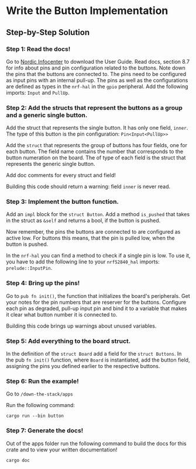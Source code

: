 # Write the Button Implementation
## Step-by-Step Solution

### Step 1: Read the docs! 
   
Go to [Nordic Infocenter](https://infocenter.nordicsemi.com/topic/ug_nrf52840_dk/UG/dk/intro.html) to download the User Guide. Read docs, section 8.7 for info about pins and pin configuration related to the buttons. Note down the pins that the buttons are connected to. 
The pins need to be configured as input pins with an internal pull-up. The pins as well as the configurations are defined as types in the `nrf-hal` in the `gpio` peripheral. Add the following imports: `Input` and `PullUp`.

### Step 2: Add the structs that represent the buttons as a group and a generic single button. 
   
Add the struct that represents the single button. It has only one field, `inner`. The type of this button is the pin configuration: `Pin<Input<PullUp>>`

Add the `struct` that represents the group of buttons has four fields, one for each button. The field name contains the number that corresponds to the button numeration on the board. The of type of each field is the struct that represents the generic single button. 

Add doc comments for every struct and field!

Building this code should return a warning: field `inner` is never read.

<!-- Solution Code Snippet -->

### Step 3: Implement the button function. 

Add an `impl` block for the `struct Button`. Add a method `is_pushed` that takes in the struct as `&self` and returns a bool, if the button is pushed. 

Now remember, the pins the buttons are connected to are configured as active low. For buttons this means, that the pin is pulled low, when the button is pushed. 

In the `nrf-hal` you can find a method to check if a single pin is low. To use it, you have to add the following line to your `nrf52840_hal` imports: `prelude::InputPin`.


<!-- Solution Code Snippet -->

### Step 4: Bring up the pins!

Go to `pub fn init()`, the function that initializes the board's peripherals. Get your notes for the pin numbers that are reserver for the buttons. Configure each pin as degraded, pull-up input pin and bind it to a variable that makes it clear what button number it is connected to. 

Building this code brings up warnings about unused variables. 
<!-- Solution Code Snippet -->

### Step 5: Add everything to the board struct. 

In the definition of the `struct Board` add a field for the `struct Buttons`.
In the pub `fn init()` function, where `Board` is instantiated, add the button field, assigning the pins you defined earlier to the respective buttons. 

<!-- Solution Code Snippet -->

### Step 6: Run the example!

Go to `/down-the-stack/apps`

Run the following command:

```shell
cargo run --bin button
```

### Step 7: Generate the docs!

Out of the apps folder run the following command to build the docs for this crate and to view your written documentation!

```shell
cargo doc
```